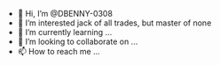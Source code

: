 - 👋 Hi, I’m @DBENNY-0308
- 👀 I’m interested jack of all trades, but master of none
- 🌱 I’m currently learning ...
- 💞️ I’m looking to collaborate on ...
- 📫 How to reach me ...

<!---
DBENNY-0308/DBENNY-0308 is a ✨ special ✨ repository because its `README.md` (this file) appears on your GitHub profile.
You can click the Preview link to take a look at your changes.
--->
